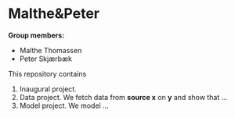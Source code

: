 # Malthe&Peter

**Group members:**
- Malthe Thomassen
- Peter Skjærbæk

This repository contains  
1. Inaugural project. 
2. Data project. We fetch data from **source x** on **y** and show that ...
3. Model project. We model ...
